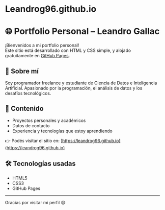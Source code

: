 # Leandrog96.github.io

# 🌐 Portfolio Personal – Leandro Gallac

¡Bienvenidos a mi portfolio personal!  
Este sitio está desarrollado con HTML y CSS simple, y alojado gratuitamente en [GitHub Pages](https://pages.github.com/).

## 🚀 Sobre mí
Soy programador freelance y estudiante de Ciencia de Datos e Inteligencia Artificial. Apasionado por la programación, el análisis de datos y los desafíos tecnológicos.

## 📂 Contenido
- Proyectos personales y académicos
- Datos de contacto
- Experiencia y tecnologías que estoy aprendiendo

👉 Podés visitar el sitio en: [https://leandrog96.github.io](https://leandrog96.github.io)

## 🛠 Tecnologías usadas
- HTML5
- CSS3
- GitHub Pages

---

Gracias por visitar mi perfil 😄  

